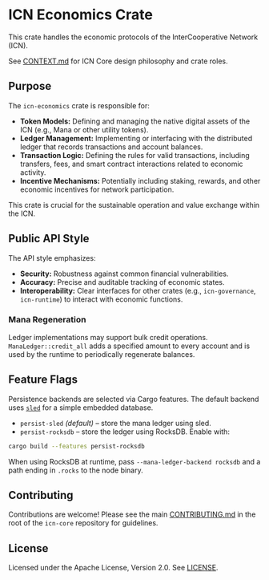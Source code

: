 # ICN Economics Crate

This crate handles the economic protocols of the InterCooperative Network (ICN).

See [CONTEXT.md](../CONTEXT.md) for ICN Core design philosophy and crate roles.

## Purpose

The `icn-economics` crate is responsible for:

*   **Token Models:** Defining and managing the native digital assets of the ICN (e.g., Mana or other utility tokens).
*   **Ledger Management:** Implementing or interfacing with the distributed ledger that records transactions and account balances.
*   **Transaction Logic:** Defining the rules for valid transactions, including transfers, fees, and smart contract interactions related to economic activity.
*   **Incentive Mechanisms:** Potentially including staking, rewards, and other economic incentives for network participation.

This crate is crucial for the sustainable operation and value exchange within the ICN.

## Public API Style

The API style emphasizes:

*   **Security:** Robustness against common financial vulnerabilities.
*   **Accuracy:** Precise and auditable tracking of economic states.
*   **Interoperability:** Clear interfaces for other crates (e.g., `icn-governance`, `icn-runtime`) to interact with economic functions.

### Mana Regeneration

Ledger implementations may support bulk credit operations.
`ManaLedger::credit_all` adds a specified amount to every account and is used by
the runtime to periodically regenerate balances.

## Feature Flags

Persistence backends are selected via Cargo features. The default backend uses
[`sled`](https://crates.io/crates/sled) for a simple embedded database.

- `persist-sled` *(default)* – store the mana ledger using sled.
- `persist-rocksdb` – store the ledger using RocksDB. Enable with:

```bash
cargo build --features persist-rocksdb
```

When using RocksDB at runtime, pass `--mana-ledger-backend rocksdb` and a path
ending in `.rocks` to the node binary.

## Contributing

Contributions are welcome! Please see the main [CONTRIBUTING.md](../../CONTRIBUTING.md) in the root of the `icn-core` repository for guidelines.

## License

Licensed under the Apache License, Version 2.0. See [LICENSE](../../LICENSE). 